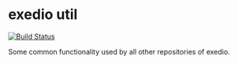 # exedio util
[![Build Status](https://api.travis-ci.org/exedio/util.svg?branch=master)](https://travis-ci.org/exedio/util)

Some common functionality used by all other repositories of exedio.
